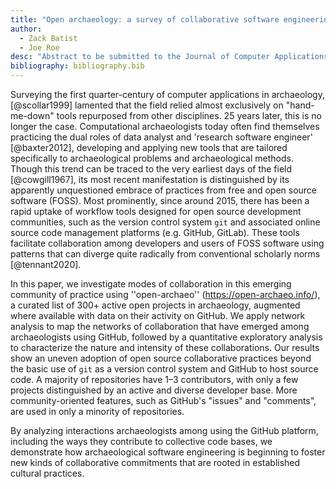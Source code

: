 ```yaml
---
title: "Open archaeology: a survey of collaborative software engineering in archaeological research"
author:
  - Zack Batist
  - Joe Roe
desc: "Abstract to be submitted to the Journal of Computer Applications in Archaeology, special collection on 50 years of computational archaeology. See https://journal.caa-international.org/about/special-collections and https://github.com/zackbatist/openarchaeo-collaboration."
bibliography: bibliography.bib
---
```


Surveying the first quarter-century of computer applications in archaeology, [@scollar1999] lamented that the field relied almost exclusively on "hand-me-down" tools repurposed from other disciplines.
25 years later, this is no longer the case.
Computational archaeologists today often find themselves practicing the dual roles of data analyst and 'research software engineer' [@baxter2012], developing and applying new tools that are tailored specifically to archaeological problems and archaeological methods.
Though this trend can be traced to the very earliest days of the field [@cowgill1967], its most recent manifestation is distinguished by its apparently unquestioned<!-- JR: too strong? --> embrace of practices from free and open source software (FOSS).
Most prominently, since around 2015, there has been a rapid uptake of workflow tools designed for open source development communities, such as the version control system `git` and associated online source code management platforms (e.g. GitHub, GitLab).
These tools facilitate collaboration among developers and users of FOSS software using patterns that can diverge quite radically from conventional scholarly norms [@tennant2020].

In this paper, we investigate modes of collaboration in this emerging community of practice using ''open-archaeo'' (https://open-archaeo.info/), a curated list of 300+ active open projects in archaeology, augmented where available with data on their activity on GitHub.
We apply network analysis to map the networks of collaboration that have emerged among archaeologists using GitHub, followed by a quantitative exploratory analysis to characterize the nature and intensity<!-- JR: not the most specific phrasing...--> of these collaborations.
Our results show an uneven adoption of open source collaborative practices beyond the basic use of `git` as a version control system and GitHub to host source code.
A majority of repositories have 1–3 contributors, with only a few projects distinguished by an active and diverse developer base. 
More community-oriented features, such as GitHub's "issues" and "comments", are used in only a minority of repositories. 
<!-- JR: Something about network analysis showing that this differs amongst different subcommunities, or is it too early to say? -->
By analyzing interactions archaeologists among using the GitHub platform, including the ways they contribute to collective code bases, we demonstrate how archaeological software engineering is beginning to foster new kinds of collaborative commitments that are rooted in established cultural practices.<!-- JR: It would be nice if we could end on something stronger? i.e. can we conclude that archaeologists are not doing 'pure FOSS' development (if that exists), but some blend of open source, DIY, and conventional scholarly collaboration? -->
